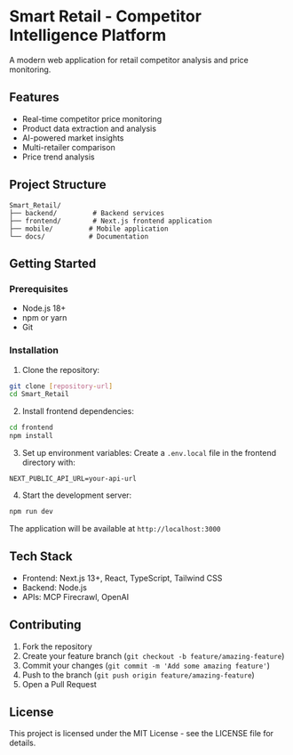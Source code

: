# Smart Retail - Competitor Intelligence Platform

A modern web application for retail competitor analysis and price monitoring.

## Features

- Real-time competitor price monitoring
- Product data extraction and analysis
- AI-powered market insights
- Multi-retailer comparison
- Price trend analysis

## Project Structure

```
Smart_Retail/
├── backend/         # Backend services
├── frontend/        # Next.js frontend application
├── mobile/         # Mobile application
└── docs/           # Documentation
```

## Getting Started

### Prerequisites

- Node.js 18+
- npm or yarn
- Git

### Installation

1. Clone the repository:
```bash
git clone [repository-url]
cd Smart_Retail
```

2. Install frontend dependencies:
```bash
cd frontend
npm install
```

3. Set up environment variables:
Create a `.env.local` file in the frontend directory with:
```
NEXT_PUBLIC_API_URL=your-api-url
```

4. Start the development server:
```bash
npm run dev
```

The application will be available at `http://localhost:3000`

## Tech Stack

- Frontend: Next.js 13+, React, TypeScript, Tailwind CSS
- Backend: Node.js
- APIs: MCP Firecrawl, OpenAI

## Contributing

1. Fork the repository
2. Create your feature branch (`git checkout -b feature/amazing-feature`)
3. Commit your changes (`git commit -m 'Add some amazing feature'`)
4. Push to the branch (`git push origin feature/amazing-feature`)
5. Open a Pull Request

## License

This project is licensed under the MIT License - see the LICENSE file for details. 